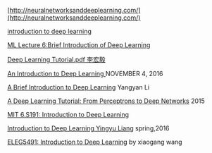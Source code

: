 
[http://neuralnetworksanddeeplearning.com/](http://neuralnetworksanddeeplearning.com/)

[introduction to deep learning](https://www.youtube.com/watch?v=0jCr2ioGNG0)

[ML Lecture 6:Brief Introduction of Deep Learning](https://www.youtube.com/watch?v=Dr-WRlEFefw)

[Deep Learning Tutorial.pdf 李宏毅](http://speech.ee.ntu.edu.tw/~tlkagk/slide/Deep%20Learning%20Tutorial%20Complete%20(v3))

[An Introduction to Deep Learning ](https://blog.algorithmia.com/introduction-to-deep-learning-2016/) NOVEMBER 4, 2016

[A Brief Introduction to Deep Learning](https://www.cs.tau.ac.il/~dcor/Graphics/pdf.slides/YY-Deep%20Learning.pdf) Yangyan Li

[A Deep Learning Tutorial: From Perceptrons to Deep Networks](https://www.toptal.com/machine-learning/an-introduction-to-deep-learning-from-perceptrons-to-deep-networks) 2015

[MIT 6.S191: Introduction to Deep Learning](http://introtodeeplearning.com/)

[Introduction to Deep Learning  Yingyu Liang](https://www.cs.princeton.edu/courses/archive/spring16/cos495/) spring,2016

[ELEG5491: Introduction to Deep Learning](http://dl.ee.cuhk.edu.hk/) by xiaogang wang
